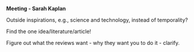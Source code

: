 **Meeting - Sarah Kaplan**

Outside inspirations, e.g., science and technology, instead of temporality?

Find the one idea/literature/article!

Figure out what the reviews want - why they want you to do it - clarify.